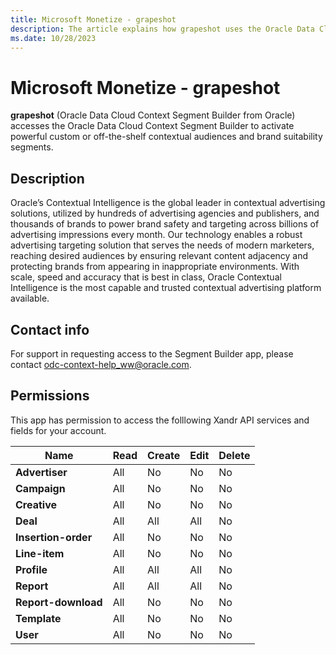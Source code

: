 ```yaml
---
title: Microsoft Monetize - grapeshot
description: The article explains how grapeshot uses the Oracle Data Cloud Context Segment Builder to activate custom contextual audiences and brand suitability segments.
ms.date: 10/28/2023
---
```


# Microsoft Monetize - grapeshot

**grapeshot** (Oracle Data Cloud Context Segment Builder from Oracle) accesses the Oracle Data Cloud Context Segment Builder to activate powerful custom or off-the-shelf contextual audiences and brand suitability segments.

## Description

Oracle’s Contextual Intelligence is the global leader in contextual advertising solutions, utilized by hundreds of advertising agencies and publishers, and thousands of brands to power brand safety and targeting across billions of advertising impressions every month. Our technology enables a robust advertising targeting solution that serves the needs of modern marketers, reaching desired audiences by ensuring relevant content adjacency and protecting brands from appearing in inappropriate environments. With scale, speed and accuracy that is best in class, Oracle Contextual Intelligence is the most capable and trusted contextual advertising platform available.

## Contact info

For support in requesting access to the Segment Builder app, please contact [odc-context-help_ww@oracle.com](mailto:odc-context-help_ww@oracle.com).

## Permissions

This app has permission to access the folllowing Xandr API services and fields for your account.

| Name | Read | Create | Edit | Delete |
|--|--|--|--|--|
| **Advertiser** | All | No | No | No |
| **Campaign** | All | No | No | No |
| **Creative** | All | No | No | No |
| **Deal** | All | All | All | No |
| **Insertion-order** | All | No | No | No |
| **Line-item** | All | No | No | No |
| **Profile** | All | All | All | No |
| **Report** | All | All | All | No |
| **Report-download** | All | No | No | No |
| **Template** | All | No | No | No |
| **User** | All | No | No | No |
